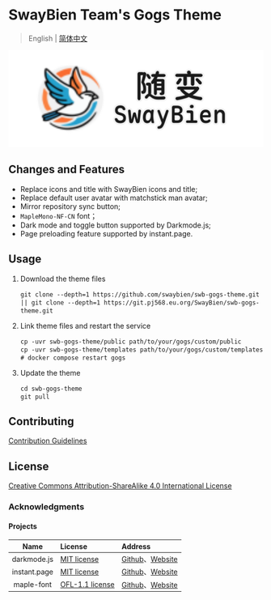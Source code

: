 # SwayBien Team's Gogs Theme

> English | [简体中文](README.md)

![SwayBien icon](public/img/SwayBien-hero.svg)

## Changes and Features

- Replace icons and title with SwayBien icons and title;
- Replace default user avatar with matchstick man avatar;
- Mirror repository sync button;
- `MapleMono-NF-CN` font；
- Dark mode and toggle button supported by Darkmode.js;
- Page preloading feature supported by instant.page.

## Usage

1. Download the theme files

   ```shellscript
   git clone --depth=1 https://github.com/swaybien/swb-gogs-theme.git || git clone --depth=1 https://git.pj568.eu.org/SwayBien/swb-gogs-theme.git
   ```

2. Link theme files and restart the service

   ```shellscript
   cp -uvr swb-gogs-theme/public path/to/your/gogs/custom/public
   cp -uvr swb-gogs-theme/templates path/to/your/gogs/custom/templates
   # docker compose restart gogs
   ```

3. Update the theme

   ```shellscript
   cd swb-gogs-theme
   git pull
   ```

## Contributing

[Contribution Guidelines](CONTRIBUTING.md)

## License

[Creative Commons Attribution-ShareAlike 4.0 International License](LICENSE)

### Acknowledgments

#### Projects

|     Name     | License                                                                                       | Address                                                                                    |
| :----------: | :-------------------------------------------------------------------------------------------- | :----------------------------------------------------------------------------------------- |
| darkmode.js  | [MIT license](https://mit-license.org)                                                        | [Github](https://github.com/sandoche/Darkmode.js)、[Website](https://darkmodejs.learn.uno) |
| instant.page | [MIT license](https://mit-license.org)                                                        | [Github](https://github.com/instantpage/instant.page)、[Website](https://instant.page)     |
|  maple-font  | [OFL-1.1 license](https://github.com/subframe7536/maple-font/raw/refs/heads/variable/OFL.txt) | [Github](https://github.com/subframe7536/maple-font)、[Website](https://font.subf.dev/)    |
